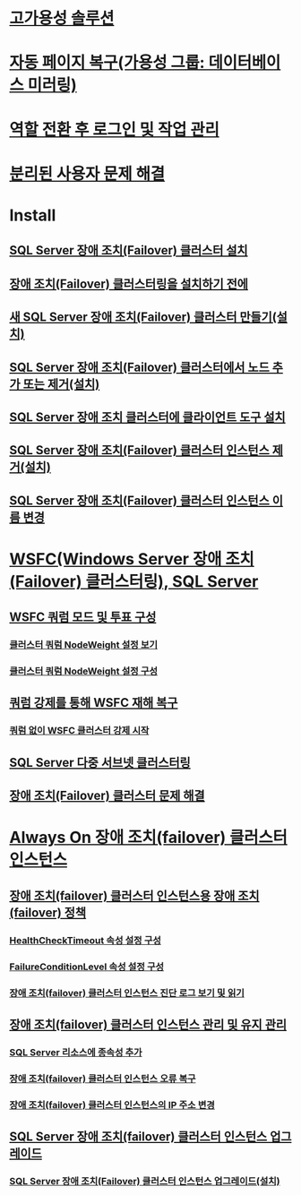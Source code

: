 

# [고가용성 솔루션](high-availability-solutions-sql-server.md)  


# [자동 페이지 복구(가용성 그룹: 데이터베이스 미러링)](automatic-page-repair-availability-groups-database-mirroring.md)  


# [역할 전환 후 로그인 및 작업 관리](management-of-logins-and-jobs-after-role-switching-sql-server.md)  


# [분리된 사용자 문제 해결](troubleshoot-orphaned-users-sql-server.md)  



# Install


## [SQL Server 장애 조치(Failover) 클러스터 설치](install/sql-server-failover-cluster-installation.md)  


## [장애 조치(Failover) 클러스터링을 설치하기 전에](install/before-installing-failover-clustering.md)  


## [새 SQL Server 장애 조치(Failover) 클러스터 만들기(설치)](install/create-a-new-sql-server-failover-cluster-setup.md)  


## [SQL Server 장애 조치(Failover) 클러스터에서 노드 추가 또는 제거(설치)](install/add-or-remove-nodes-in-a-sql-server-failover-cluster-setup.md)  


## [SQL Server 장애 조치 클러스터에 클라이언트 도구 설치](install/install-client-tools-on-a-sql-server-failover-cluster.md)  


## [SQL Server 장애 조치(Failover) 클러스터 인스턴스 제거(설치)](install/remove-a-sql-server-failover-cluster-instance-setup.md)  


## [SQL Server 장애 조치(Failover) 클러스터 인스턴스 이름 변경](install/rename-a-sql-server-failover-cluster-instance.md)  



# [WSFC(Windows Server 장애 조치(Failover) 클러스터링), SQL Server](windows/windows-server-failover-clustering-wsfc-with-sql-server.md)  


## [WSFC 쿼럼 모드 및 투표 구성](windows/wsfc-quorum-modes-and-voting-configuration-sql-server.md)  


### [클러스터 쿼럼 NodeWeight 설정 보기](windows/view-cluster-quorum-nodeweight-settings.md)  


### [클러스터 쿼럼 NodeWeight 설정 구성](windows/configure-cluster-quorum-nodeweight-settings.md)  


## [쿼럼 강제를 통해 WSFC 재해 복구](windows/wsfc-disaster-recovery-through-forced-quorum-sql-server.md)  


### [쿼럼 없이 WSFC 클러스터 강제 시작](windows/force-a-wsfc-cluster-to-start-without-a-quorum.md)  


## [SQL Server 다중 서브넷 클러스터링](windows/sql-server-multi-subnet-clustering-sql-server.md)  


## [장애 조치(Failover) 클러스터 문제 해결](windows/failover-cluster-troubleshooting.md)  



# [Always On 장애 조치(failover) 클러스터 인스턴스](windows/always-on-failover-cluster-instances-sql-server.md)  


## [장애 조치(failover) 클러스터 인스턴스용 장애 조치(failover) 정책](windows/failover-policy-for-failover-cluster-instances.md)  


### [HealthCheckTimeout 속성 설정 구성](windows/configure-healthchecktimeout-property-settings.md)  


### [FailureConditionLevel 속성 설정 구성](windows/configure-failureconditionlevel-property-settings.md)  


### [장애 조치(failover) 클러스터 인스턴스 진단 로그 보기 및 읽기](windows/view-and-read-failover-cluster-instance-diagnostics-log.md)  


## [장애 조치(failover) 클러스터 인스턴스 관리 및 유지 관리](windows/failover-cluster-instance-administration-and-maintenance.md)  


### [SQL Server 리소스에 종속성 추가](windows/add-dependencies-to-a-sql-server-resource.md)  


### [장애 조치(failover) 클러스터 인스턴스 오류 복구](windows/recover-from-failover-cluster-instance-failure.md)  


### [장애 조치(failover) 클러스터 인스턴스의 IP 주소 변경](windows/change-the-ip-address-of-a-failover-cluster-instance.md)  


## [SQL Server 장애 조치(failover) 클러스터 인스턴스 업그레이드](windows/upgrade-a-sql-server-failover-cluster-instance.md)  


### [SQL Server 장애 조치(Failover) 클러스터 인스턴스 업그레이드(설치)](windows/upgrade-a-sql-server-failover-cluster-instance-setup.md)  
